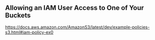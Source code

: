 ## Allowing an IAM User Access to One of Your Buckets

https://docs.aws.amazon.com/AmazonS3/latest/dev/example-policies-s3.html#iam-policy-ex0

